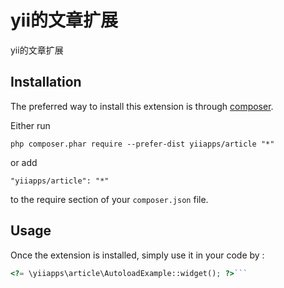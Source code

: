 yii的文章扩展
========
yii的文章扩展

Installation
------------

The preferred way to install this extension is through [composer](http://getcomposer.org/download/).

Either run

```
php composer.phar require --prefer-dist yiiapps/article "*"
```

or add

```
"yiiapps/article": "*"
```

to the require section of your `composer.json` file.


Usage
-----

Once the extension is installed, simply use it in your code by  :

```php
<?= \yiiapps\article\AutoloadExample::widget(); ?>```